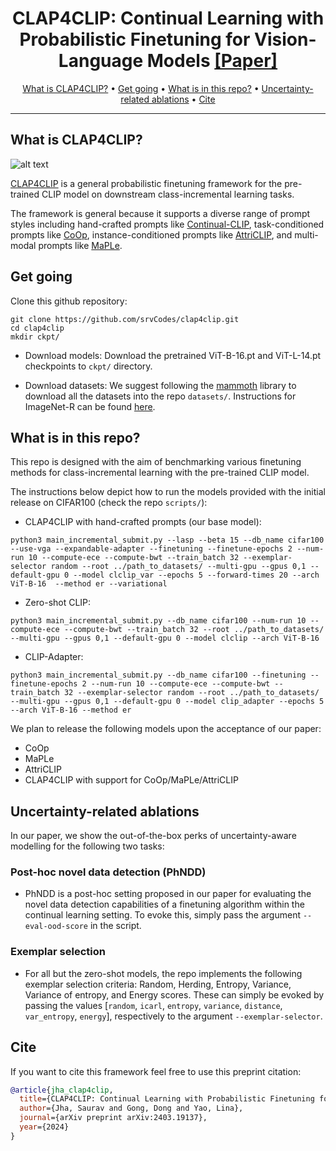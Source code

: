 <div align="center">

# CLAP4CLIP: Continual Learning with Probabilistic Finetuning for Vision-Language Models [[Paper]](https://arxiv.org/pdf/2403.19137.pdf)

<p align="center">
  <a href="#what-is-clap4clip">What is CLAP4CLIP?</a> •
  <a href="#get-going">Get going</a> •
  <a href="#what-is-in-this-repo">What is in this repo?</a> •
    <a href="#uncertainty-related-ablations">Uncertainty-related ablations</a> •
  <a href="#cite">Cite</a>
</p>
</div>

---

## What is CLAP4CLIP?

![alt text](https://github.com/srvCodes/clap4clip/blob/main/images/Slide13-1.png "Logo Title Text 1")

[CLAP4CLIP](https://arxiv.org/pdf/2403.19137.pdf) is a general probabilistic finetuning framework for the pre-trained CLIP model on downstream class-incremental learning tasks.

The framework is general because it supports a diverse range of prompt styles including hand-crafted prompts like [Continual-CLIP](https://arxiv.org/abs/2210.03114), task-conditioned prompts like [CoOp](https://arxiv.org/abs/2109.01134), instance-conditioned prompts like [AttriCLIP](https://arxiv.org/abs/2305.11488), and multi-modal prompts like [MaPLe](https://arxiv.org/abs/2210.03117).

## Get going

Clone this github repository:
```
git clone https://github.com/srvCodes/clap4clip.git
cd clap4clip
mkdir ckpt/
```
- Download models: Download the pretrained ViT-B-16.pt and ViT-L-14.pt checkpoints to `ckpt/` directory. 

- Download datasets: We suggest following the [mammoth](https://github.com/aimagelab/mammoth) library to download all the datasets into the repo `datasets/`. Instructions for ImageNet-R can be found [here](https://github.com/muzairkhattak/multimodal-prompt-learning/blob/main/docs/DATASETS.md).


## What is in this repo?

This repo is designed with the aim of benchmarking various finetuning methods for class-incremental learning with the pre-trained CLIP model.

The instructions below depict how to run the models provided with the initial release on CIFAR100 (check the repo `scripts/`):

- CLAP4CLIP with hand-crafted prompts (our base model):
```
python3 main_incremental_submit.py --lasp --beta 15 --db_name cifar100 --use-vga --expandable-adapter --finetuning --finetune-epochs 2 --num-run 10 --compute-ece --compute-bwt --train_batch 32 --exemplar-selector random --root ../path_to_datasets/ --multi-gpu --gpus 0,1 --default-gpu 0 --model clclip_var --epochs 5 --forward-times 20 --arch ViT-B-16  --method er --variational
```
- Zero-shot CLIP:
```
python3 main_incremental_submit.py --db_name cifar100 --num-run 10 --compute-ece --compute-bwt --train_batch 32 --root ../path_to_datasets/ --multi-gpu --gpus 0,1 --default-gpu 0 --model clclip --arch ViT-B-16
```
- CLIP-Adapter:
```
python3 main_incremental_submit.py --db_name cifar100 --finetuning --finetune-epochs 2 --num-run 10 --compute-ece --compute-bwt --train_batch 32 --exemplar-selector random --root ../path_to_datasets/ --multi-gpu --gpus 0,1 --default-gpu 0 --model clip_adapter --epochs 5 --arch ViT-B-16 --method er
```

We plan to release the following models upon the acceptance of our paper:
- CoOp
- MaPLe
- AttriCLIP
- CLAP4CLIP with support for CoOp/MaPLe/AttriCLIP

## Uncertainty-related ablations

In our paper, we show the out-of-the-box perks of uncertainty-aware modelling for the following two tasks:

### Post-hoc novel data detection (PhNDD)

- PhNDD is a post-hoc setting proposed in our paper for evaluating the novel data detection capabilities of a finetuning algorithm within the continual learning setting. To evoke this, simply pass the argument `--eval-ood-score` in the script.

### Exemplar selection
- For all but the zero-shot models, the repo implements the following exemplar selection criteria: Random, Herding, Entropy, Variance, Variance of entropy, and Energy scores. These can simply be evoked by passing the values [`random`, `icarl`, `entropy`, `variance`, `distance`, `var_entropy`, `energy`], respectively to the argument `--exemplar-selector`.

## Cite

If you want to cite this framework feel free to use this preprint citation:

```bibtex
@article{jha_clap4clip,
  title={CLAP4CLIP: Continual Learning with Probabilistic Finetuning for Vision-Language Models},
  author={Jha, Saurav and Gong, Dong and Yao, Lina},
  journal={arXiv preprint arXiv:2403.19137},
  year={2024}
}

```
